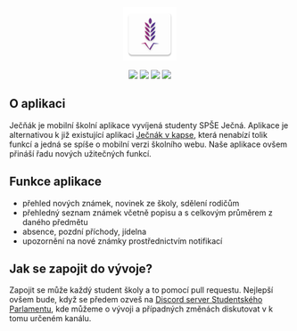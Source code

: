 <p align="center">
<img src="app/src/main/res/mipmap-xhdpi/ic_launcher.png">
</p>

<p align="center">
<img src="https://img.shields.io/github/issues/Dotteex/jecnak">
<img src="https://img.shields.io/github/issues-closed/Dotteex/jecnak">
<img src="https://img.shields.io/github/contributors/Dotteex/jecnak">
<img src="https://img.shields.io/github/license/Dotteex/jecnak">
</p>

## O aplikaci

Ječňák je mobilní školní aplikace vyvíjená studenty SPŠE Ječná.
Aplikace je alternativou k již existující aplikaci [Ječnák v kapse](https://github.com/JohnyDaDeveloper/Jecnakvkapse), která nenabízí tolik funkcí a jedná se spíše o mobilní verzi školního webu.
Naše aplikace ovšem přináší řadu nových užitečných funkcí. 

## Funkce aplikace
* přehled nových známek, novinek ze školy, sdělení rodičům
* přehledný seznam známek včetně popisu a s celkovým průměrem z daného předmětu
* absence, pozdní příchody, jídelna
* upozornění na nové známky prostřednictvím notifikací

## Jak se zapojit do vývoje?

Zapojit se může každý student školy a to pomocí pull requestu.
Nejlepší ovšem bude, když se předem ozveš na [Discord server Studentského Parlamentu](https://discord.gg/KkdNSGdSv9), kde můžeme o vývoji a případných změnách diskutovat v k tomu určeném kanálu.
